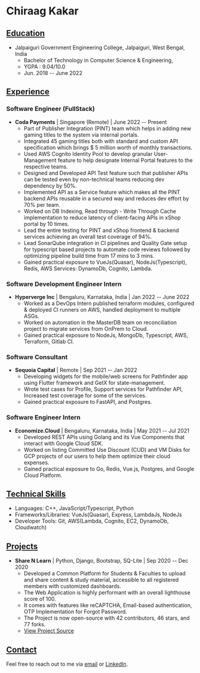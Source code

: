 
# Chiraag Kakar


## [Education]()
- Jalpaiguri Government Engineering College, Jalpaiguri, West Bengal, India
  - Bachelor of Technology in Computer Science & Engineering,
  - YGPA : 9.04/10.0
  - Jun. 2018 -- June 2022

## [Experience]()
### Software Engineer (FullStack)
- **Coda Payments** | Singapore (Remote) | June 2022 -- Present
  - Part of Publisher Integration (PINT) team which helps in adding new gaming titles to the system via internal portals.
  - Integrated 45 gaming titles both with standard and custom API specification which brings \$ 5 million worth of monthly transactions.
  - Used AWS Cognito Identity Pool to develop granular User-Management feature to help designate Internal Portal features to the respective teams.
  - Designed and Developed API Test feature such that publisher APIs can be tested even by non-technical teams reducing dev dependency by 50%.
  - Implemented API as a Service feature which makes all the PINT backend APIs reusable in a secured way and reduces dev effort by 70% per team.
  - Worked on DB Indexing, Read through - Write Through Cache implementation to reduce latency of client-facing APIs in xShop portal by 10 times.
  - Lead the entire testing for PINT and xShop frontend & backend services achieving an overall test coverage of 94%.
  - Lead SonarQube integration in CI pipelines and Quality Gate setup for typescript based projects to automate code reviews followed by optimizing pipeline build time from 17 mins to 3 mins.
  - Gained practical exposure to VueJs(Quasar), NodeJs(Typescript), Redis, AWS Services: DynamoDb, Cognito, Lambda.

### Software Development Engineer Intern
- **Hyperverge Inc** | Bengaluru, Karnataka, India | Jan 2022 -- June 2022
  - Worked as a DevOps Intern published terraform modules, configured & deployed CI runners on AWS, handled deployment to multiple ASGs.
  - Worked on automation in the MasterDB team on reconciliation project to migrate services from OnPrem to Cloud.
  - Gained practical exposure to NodeJs, MongoDb, Typescript, AWS, Terraform, Gitlab CI.

### Software Consultant
- **Sequoia Capital** | Remote | Sep 2021 -- Jan 2022
  - Developing widgets for the mobile/web screens for Pathfinder app using Flutter framework and GetX for state-management.
  - Wrote test cases for Profile, Support services for Pathfinder API, Increased test coverage for some of the services.
  - Gained practical exposure to FastAPI, and Postgres.

### Software Engineer Intern
- **Economize.Cloud** | Bengaluru, Karnataka, India | May 2021 -- Jul 2021
  - Developed REST APIs using Golang and its Vue Components that interact with Google Cloud SDK.
  - Worked on listing Committed Use Discount (CUD) and VM Disks for GCP projects of our users to help them optimize their cloud expenses.
  - Gained practical exposure to Go, Redis, Vue.js, Postgres, and Google Cloud Platform.

## [Technical Skills]()
- Languages: C++, JavaScript/Typescript, Python
- Frameworks/Libraries: VueJs(Quasar), Express, LambdaJs, NodeJs
- Developer Tools: Git, AWS(Lambda, Cognito, EC2, DynamoDb, Cloudwatch)

## [Projects]()
- **Share N Learn** | Python, Django, Bootstrap, SQ-Lite | Sep 2020 -- Dec 2020
  - Developed a Common Platform for Students & Faculties to upload and share content & study material, accessible to all registered members with customized dashboards.
  - The Web Application is highly performant with an overall lighthouse score of 100.
  - It comes with features like reCAPTCHA, Email-based authentication, OTP Implementation for Forgot Password.
  - The Project is now open-source with 42 contributors, 46 stars, and 77 forks.
  - [View Project Source](https://github.com/chiraag-kakar/sharenlearn)

## [Contact]()
Feel free to reach out to me via [email](mailto:chiraag.kakar.22@gmail.com) or [LinkedIn](https://linkedin.com/in/chiraag-kakar).

